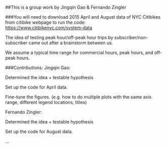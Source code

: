 ##This is a group work by Jingqin Gao & Fernando Zingler

###You will need to download 2015 April and August data of NYC Citibikes from citibike webpage to run the code: 
https://www.citibikenyc.com/system-data

The idea of testing peak hour/off-peak hour trips by subscriber/non-subscriber came out after a brainstorm between us.

We assume a typical time range for commercial hours, peak hours, and off-peak hours.

###Contributions:
Jingqin Gao: 

Determined the idea + testable hypothesis

Set up the code for April data. 

Fine-tune the figures. (e.g. how to do multiple plots with the same axis range, different legend locations, titles)

Fernando Zingler:

Determined the idea + testable hypothesis

Set up the code for August data.

...
